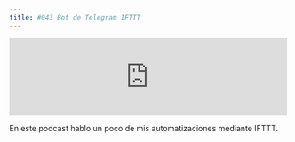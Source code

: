 ```yaml
---
title: #043 Bot de Telegram IFTTT
---
```


<iframe src="https://archive.org/embed/043BotDeTelegramDeIFTTT" width="500" height="140" frameborder="0" webkitallowfullscreen="true" mozallowfullscreen="true" allowfullscreen></iframe>

En este podcast hablo un poco de mis automatizaciones mediante IFTTT.
